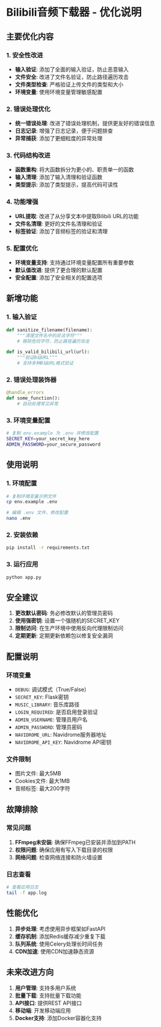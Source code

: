 # Bilibili音频下载器 - 优化说明

## 主要优化内容

### 1. 安全性改进
- **输入验证**: 添加了全面的输入验证，防止恶意输入
- **文件安全**: 改进了文件名验证，防止路径遍历攻击
- **文件类型检查**: 严格验证上传文件的类型和大小
- **环境变量**: 使用环境变量管理敏感配置

### 2. 错误处理优化
- **统一错误处理**: 改进了错误处理机制，提供更友好的错误信息
- **日志记录**: 增强了日志记录，便于问题排查
- **异常捕获**: 添加了更细粒度的异常处理

### 3. 代码结构改进
- **函数重构**: 将大函数拆分为更小的、职责单一的函数
- **输入清理**: 添加了输入清理和验证函数
- **类型提示**: 添加了类型提示，提高代码可读性

### 4. 功能增强
- **URL提取**: 改进了从分享文本中提取Bilibili URL的功能
- **文件名清理**: 更好的文件名清理和验证
- **标签验证**: 添加了音频标签的验证和清理

### 5. 配置优化
- **环境变量支持**: 支持通过环境变量配置所有重要参数
- **默认值改进**: 提供了更合理的默认配置
- **安全配置**: 添加了安全相关的配置选项

## 新增功能

### 1. 输入验证
```python
def sanitize_filename(filename):
    """清理文件名中的非法字符"""
    # 移除危险字符，防止路径遍历攻击

def is_valid_bilibili_url(url):
    """验证B站URL"""
    # 支持多种B站URL格式验证
```

### 2. 错误处理装饰器
```python
@handle_errors
def some_function():
    # 自动处理常见异常
```

### 3. 环境变量配置
```bash
# 复制 env.example 为 .env 并修改配置
SECRET_KEY=your_secret_key_here
ADMIN_PASSWORD=your_secure_password
```

## 使用说明

### 1. 环境配置
```bash
# 复制环境变量示例文件
cp env.example .env

# 编辑 .env 文件，修改配置
nano .env
```

### 2. 安装依赖
```bash
pip install -r requirements.txt
```

### 3. 运行应用
```bash
python app.py
```

## 安全建议

1. **更改默认密码**: 务必修改默认的管理员密码
2. **使用强密钥**: 设置一个强随机的SECRET_KEY
3. **限制访问**: 在生产环境中使用反向代理限制访问
4. **定期更新**: 定期更新依赖包以修复安全漏洞

## 配置说明

### 环境变量
- `DEBUG`: 调试模式（True/False）
- `SECRET_KEY`: Flask密钥
- `MUSIC_LIBRARY`: 音乐库路径
- `LOGIN_REQUIRED`: 是否启用登录验证
- `ADMIN_USERNAME`: 管理员用户名
- `ADMIN_PASSWORD`: 管理员密码
- `NAVIDROME_URL`: Navidrome服务器地址
- `NAVIDROME_API_KEY`: Navidrome API密钥

### 文件限制
- 图片文件: 最大5MB
- Cookies文件: 最大1MB
- 音频标签: 最大200字符

## 故障排除

### 常见问题
1. **FFmpeg未安装**: 确保FFmpeg已安装并添加到PATH
2. **权限问题**: 确保应用有写入下载目录的权限
3. **网络问题**: 检查网络连接和防火墙设置

### 日志查看
```bash
# 查看应用日志
tail -f app.log
```

## 性能优化

1. **异步处理**: 考虑使用异步框架如FastAPI
2. **缓存机制**: 添加Redis缓存减少重复下载
3. **队列系统**: 使用Celery处理长时间任务
4. **CDN加速**: 使用CDN加速静态资源

## 未来改进方向

1. **用户管理**: 支持多用户系统
2. **批量下载**: 支持批量下载功能
3. **API接口**: 提供REST API接口
4. **移动端**: 开发移动端应用
5. **Docker支持**: 添加Docker容器化支持
